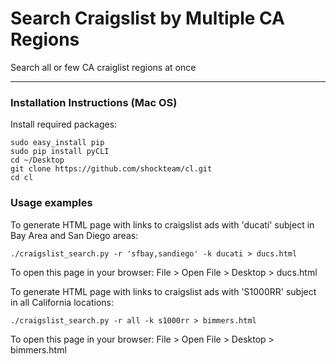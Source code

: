 # Search Craigslist by Multiple CA Regions

Search all or few CA craiglist regions at once

-----------------------

### Installation Instructions (Mac OS)

Install required packages:

    sudo easy_install pip 
    sudo pip install pyCLI
    cd ~/Desktop
    git clone https://github.com/shockteam/cl.git
    cd cl

### Usage examples

To generate HTML page with links to craigslist ads with 'ducati' subject in Bay Area and San Diego areas:

    ./craigslist_search.py -r 'sfbay,sandiego' -k ducati > ducs.html

To open this page in your browser: File > Open File > Desktop > ducs.html

To generate HTML page with links to craigslist ads with 'S1000RR' subject in all California locations:

    ./craigslist_search.py -r all -k s1000rr > bimmers.html

To open this page in your browser: File > Open File > Desktop > bimmers.html
